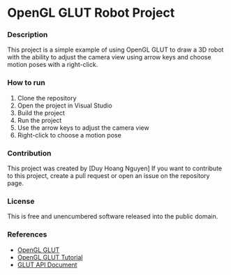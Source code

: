 # OpenGL GLUT Robot Project
### Description
This project is a simple example of using OpenGL GLUT to draw a 3D robot with the ability to adjust the camera view using arrow keys and choose motion poses with a right-click.
### How to run
1. Clone the repository
2. Open the project in Visual Studio
3. Build the project
4. Run the project
5. Use the arrow keys to adjust the camera view
6. Right-click to choose a motion pose
### Contribution
This project was created by [Duy Hoang Nguyen]
If you want to contribute to this project, create a pull request or open an issue on the repository page.
### License
This is free and unencumbered software released into the public domain.
### References
- [OpenGL GLUT](https://www.opengl.org/resources/libraries/glut/)
- [OpenGL GLUT Tutorial](https://www3.ntu.edu.sg/home/ehchua/programming/opengl/CG_Examples.html)
- [GLUT API Document](https://www.opengl.org/resources/libraries/glut/spec3/spec3.html)